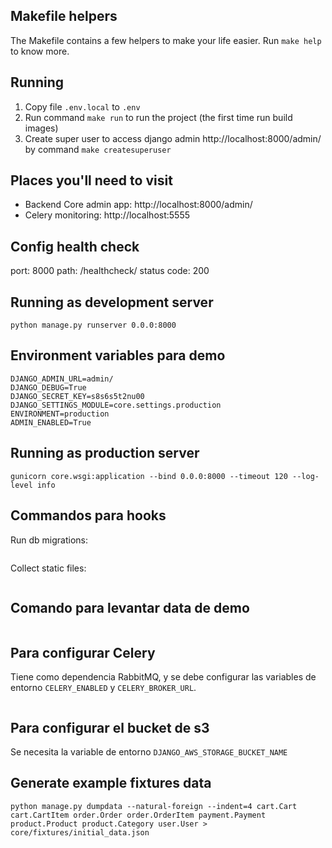 ## Makefile helpers

The Makefile contains a few helpers to make your life easier. Run `make help` to know more.


## Running

1. Copy file `.env.local` to `.env`
2. Run command `make run` to run the project (the first time run build images)
3. Create super user to access django admin http://localhost:8000/admin/ by command `make createsuperuser`


## Places you'll need to visit

- Backend Core admin app: http://localhost:8000/admin/
- Celery monitoring: http://localhost:5555


## Config health check

port: 8000
path: /healthcheck/
status code: 200

## Running as development server

```
python manage.py runserver 0.0.0:8000
```


## Environment variables para demo

```
DJANGO_ADMIN_URL=admin/
DJANGO_DEBUG=True
DJANGO_SECRET_KEY=s8s6s5t2nu00
DJANGO_SETTINGS_MODULE=core.settings.production
ENVIRONMENT=production
ADMIN_ENABLED=True
```


## Running as production server

```
gunicorn core.wsgi:application --bind 0.0.0:8000 --timeout 120 --log-level info
```


## Commandos para hooks


Run db migrations: 

```python manage.py migrate --no-input
```


Collect static files:

```python manage.py collectstatic --no-input
```


## Comando para levantar data de demo 

```sh ./generate_initial_data.sh
```


## Para configurar Celery 

Tiene como dependencia RabbitMQ, y se debe configurar las variables de entorno `CELERY_ENABLED` y `CELERY_BROKER_URL`.

```celery -A core.celery worker -l INFO --concurrency 1 --max-tasks-per-child 1 --prefetch-multiplier 1 -n celery@%h
```


## Para configurar el bucket de s3

Se necesita la variable de entorno `DJANGO_AWS_STORAGE_BUCKET_NAME`



## Generate example fixtures data

```
python manage.py dumpdata --natural-foreign --indent=4 cart.Cart cart.CartItem order.Order order.OrderItem payment.Payment product.Product product.Category user.User > core/fixtures/initial_data.json
```

